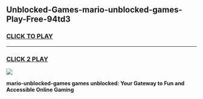 
## Unblocked-Games-mario-unblocked-games-Play-Free-94td3
<h3>
<a href="https://premium76.site?title=mario-unblocked-games&ref=23A">CLICK TO PLAY</a></h3>
<hr>

<h3>
<a href="https://premium76.site?title=mario-unblocked-games&ref=23A">CLICK 2 PLAY</a>
  
</h3>

<a href="https://premium76.site?title=mario-unblocked-games&ref=23A"><img src="https://clearcache.store/games.png"></a>


**mario-unblocked-games games unblocked: Your Gateway to Fun and Accessible Online Gaming**

